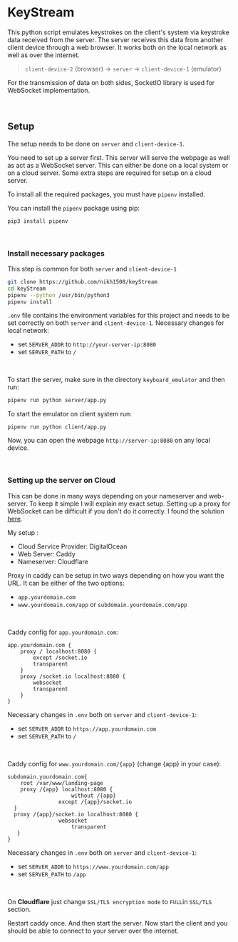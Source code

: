 # KeyStream

This python script emulates keystrokes on the client's system via keystroke data received from the server. The server receives this data from another client device through a web browser. It works both on the local network as well as over the internet.

> `client-device-2` (browser)	&#8594;	`server`	&#8594;	`client-device-1` (emulator)

For the transmission of data on both sides, SocketIO library is used for WebSocket implementation.

</br>

## Setup

The setup needs to be done on `server` and `client-device-1`.

You need to set up a server first. This server will serve the webpage as well as act as a WebSocket server. This can either be done on a local system or on a cloud server. Some extra steps are required for setup on a cloud server.

To install all the required packages, you must have `pipenv` installed.

You can install the `pipenv` package using pip:

```bash
pip3 install pipenv
```

</br>

### Install necessary packages

This step is common for both `server` and `client-device-1` 

```bash
git clone https://github.com/nikh1508/keyStream
cd keyStream
pipenv --python /usr/bin/python3
pipenv install
```

 `.env` file contains the environment variables for this project and needs to be set correctly on both `server` and `client-device-1`. Necessary changes for local network:

- set `SERVER_ADDR` to `http://your-server-ip:8080`
- set `SERVER_PATH` to `/`

</br>

To start the server, make sure in the directory `keyboard_emulator` and then run:

```bash
pipenv run python server/app.py
```

To start the emulator on client system run:

```
pipenv run python client/app.py
```

Now, you can open the webpage `http://server-ip:8080` on any local device.

</br>

### Setting up the server on Cloud

This can be done in many ways depending on your nameserver and web-server. To keep it simple I will explain my exact setup. Setting up a proxy for WebSocket can be difficult if you don't do it correctly. I found the solution <a href="https://github.com/mattermost/mattermost-docker/issues/363#issuecomment-578495685">here</a>.

My setup :

- Cloud Service Provider:  DigitalOcean
- Web Server:  Caddy
- Nameserver:  Cloudflare



Proxy in caddy can be setup in two ways depending on how you want the URL. It can be either of the two options:

- `app.yourdomain.com`
- `www.yourdomain.com/app` or `subdomain.yourdomain.com/app`

</br>

Caddy config for `app.yourdomain.com`:

```
app.yourdomain.com {
	proxy / localhost:8080 {
		except /socket.io
		transparent
	}
	proxy /socket.io localhost:8080 {
		websocket
		transparent
	}
}
```

Necessary changes in `.env` both on `server` and `client-device-1`:

- set `SERVER_ADDR` to `https://app.yourdomain.com`
- set `SERVER_PATH` to `/`

</br>

Caddy config for `www.yourdomain.com/{app}` (change {app} in your case):

```
subdomain.yourdomain.com{
	root /var/www/landing-page
	proxy /{app} localhost:8080 {
					without /{app}
  				except /{app}/socket.io
  }
  proxy /{app}/socket.io localhost:8080 {
  				websocket
 					transparent
   }
}
```

Necessary changes in `.env` both on `server` and `client-device-1`:

- set `SERVER_ADDR` to `https://www.yourdomain.com/app`
- set `SERVER_PATH` to `/app`

</br>

On __Cloudflare__ just change `SSL/TLS encryption mode` to `FULL`in `SSL/TLS` section.

Restart caddy once. And then start the server. Now start the client and you should be able to connect to your server over the internet.

